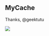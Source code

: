 ## MyCache
Thanks, @geektutu

![](https://gitee.com/bankarian/picStorage/raw/master/20210712104459.png)

